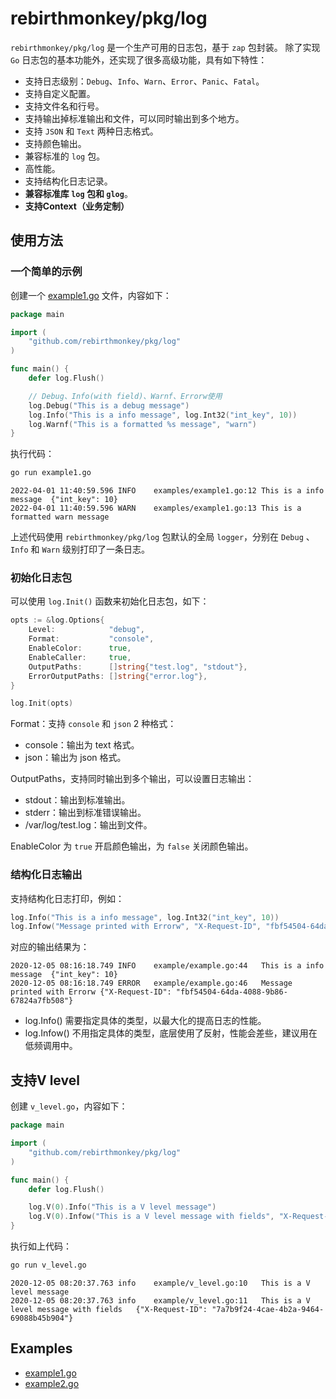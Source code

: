 # rebirthmonkey/pkg/log

`rebirthmonkey/pkg/log` 是一个生产可用的日志包，基于 `zap` 包封装。
除了实现 `Go` 日志包的基本功能外，还实现了很多高级功能，具有如下特性：

- 支持日志级别：`Debug`、`Info`、`Warn`、`Error`、`Panic`、`Fatal`。
- 支持自定义配置。
- 支持文件名和行号。
- 支持输出掉标准输出和文件，可以同时输出到多个地方。
- 支持 `JSON` 和 `Text` 两种日志格式。
- 支持颜色输出。
- 兼容标准的 `log` 包。
- 高性能。
- 支持结构化日志记录。
- **兼容标准库 `log` 包和 `glog`**。
- **支持Context（业务定制）**


## 使用方法

### 一个简单的示例

创建一个 [example1.go](examples/example1.go) 文件，内容如下：

```go
package main

import (
    "github.com/rebirthmonkey/pkg/log"
)

func main() {
    defer log.Flush()

    // Debug、Info(with field)、Warnf、Errorw使用
    log.Debug("This is a debug message")
    log.Info("This is a info message", log.Int32("int_key", 10))
    log.Warnf("This is a formatted %s message", "warn")
}
```

执行代码：

```bash
go run example1.go
```

```text
2022-04-01 11:40:59.596	INFO	examples/example1.go:12	This is a info message	{"int_key": 10}
2022-04-01 11:40:59.596	WARN	examples/example1.go:13	This is a formatted warn message
```

上述代码使用 `rebirthmonkey/pkg/log` 包默认的全局 `logger`，分别在 `Debug` 、`Info` 和 `Warn` 级别打印了一条日志。

### 初始化日志包

可以使用 `log.Init()` 函数来初始化日志包，如下：

```go
opts := &log.Options{
    Level:            "debug",
    Format:           "console",
    EnableColor:      true,
    EnableCaller:     true,
    OutputPaths:      []string{"test.log", "stdout"},
    ErrorOutputPaths: []string{"error.log"},
}

log.Init(opts)
```

Format：支持 `console` 和 `json` 2 种格式：
- console：输出为 text 格式。
- json：输出为 json 格式。

OutputPaths，支持同时输出到多个输出，可以设置日志输出：
- stdout：输出到标准输出。
- stderr：输出到标准错误输出。
- /var/log/test.log：输出到文件。

EnableColor 为 `true` 开启颜色输出，为 `false` 关闭颜色输出。

### 结构化日志输出

支持结构化日志打印，例如：

```go
log.Info("This is a info message", log.Int32("int_key", 10))
log.Infow("Message printed with Errorw", "X-Request-ID", "fbf54504-64da-4088-9b86-67824a7fb508") 
```
对应的输出结果为：

```
2020-12-05 08:16:18.749	INFO	example/example.go:44	This is a info message	{"int_key": 10}
2020-12-05 08:16:18.749	ERROR	example/example.go:46	Message printed with Errorw	{"X-Request-ID": "fbf54504-64da-4088-9b86-67824a7fb508"}
```

- log.Info() 需要指定具体的类型，以最大化的提高日志的性能。
- log.Infow() 不用指定具体的类型，底层使用了反射，性能会差些，建议用在低频调用中。


## 支持V level

创建 `v_level.go`，内容如下：

```go
package main

import (
    "github.com/rebirthmonkey/pkg/log"
)

func main() {
    defer log.Flush()

    log.V(0).Info("This is a V level message")
    log.V(0).Infow("This is a V level message with fields", "X-Request-ID", "7a7b9f24-4cae-4b2a-9464-69088b45b904")
}
```

执行如上代码：

```bash
go run v_level.go
```

```text
2020-12-05 08:20:37.763	info	example/v_level.go:10	This is a V level message
2020-12-05 08:20:37.763	info	example/v_level.go:11	This is a V level message with fields	{"X-Request-ID": "7a7b9f24-4cae-4b2a-9464-69088b45b904"}
```

## Examples

- [example1.go](examples/example1.go)
- [example2.go](examples/example2.go)
